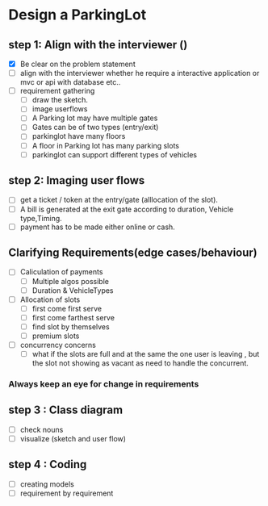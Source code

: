 # Design a ParkingLot




## step 1: Align with the interviewer ()
- [X] Be clear on the problem statement 
- [ ] align with the interviewer whether he require a interactive application or mvc or api with database etc..
- [ ] requirement gathering
  - [ ] draw the sketch.
  - [ ] image userflows
  - [ ] A Parking lot may have multiple gates
  - [ ] Gates can be of two types (entry/exit)
  - [ ] parkinglot have many floors
  - [ ] A floor in Parking lot has many parking slots
  - [ ] parkinglot can support different types of vehicles
## step 2:  Imaging user flows
  - [ ]  get a ticket / token at the entry/gate (alllocation of the slot).
  - [ ]  A bill is generated at the exit gate according to duration, Vehicle type,Timing.
  - [ ] payment has to be made either online or cash.

## Clarifying Requirements(edge cases/behaviour)

- [ ] Caliculation of payments
  - [ ] Multiple algos possible
  - [ ] Duration & VehicleTypes
- [ ] Allocation of slots
  - [ ] first come first serve
  - [ ]  first come farthest serve
  - [ ] find slot by themselves
  - [ ] premium slots
- [ ] concurrency concerns
  - [ ] what if the slots are full and at the same the one user is leaving , but the slot not showing as vacant as need to handle the concurrent.
### Always keep an eye for change in requirements


## step 3 : Class diagram 
- [ ] check nouns
- [ ] visualize  (sketch and user flow)

## step 4 : Coding
- [ ] creating models 
- [ ] requirement by requirement
